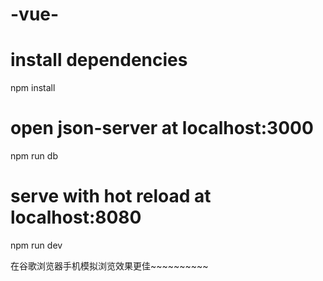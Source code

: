 # -vue-

# install dependencies
npm install

# open json-server at localhost:3000
npm run db

# serve with hot reload at localhost:8080
npm run dev

在谷歌浏览器手机模拟浏览效果更佳~~~~~~~~~~

<!-- # build for production with minification
npm run build

# build for production and view the bundle analyzer report
npm run build --report -->
